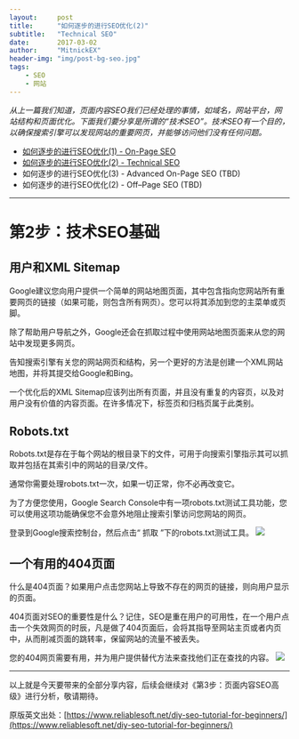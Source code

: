 ```yaml
---
layout:     post
title:      "如何逐步的进行SEO优化(2)"
subtitle:   "Technical SEO"
date:       2017-03-02
author:     "MitnickEX"
header-img: "img/post-bg-seo.jpg"
tags:
    - SEO
    - 网站
---
```


*从上一篇我们知道，页面内容SEO我们已经处理的事情，如域名，网站平台，网站结构和页面优化。下面我们要分享是所谓的“技术SEO”。技术SEO有一个目的，以确保搜索引擎可以发现网站的重要网页，并能够访问他们没有任何问题。*


- [如何逐步的进行SEO优化(1) - On-Page SEO](http://mitnickex.github.io/2017/02/28/seo-acknowledge1/)
- [如何逐步的进行SEO优化(2) - Technical SEO](http://mitnickex.github.io/2017/03/02/seo-acknowledge2/)
- 如何逐步的进行SEO优化(3) - Advanced On-Page SEO (TBD)
- 如何逐步的进行SEO优化(2) - Off–Page SEO (TBD)

----------

# 第2步：技术SEO基础 #

## 用户和XML Sitemap ##
Google建议您向用户提供一个简单的网站地图页面，其中包含指向您网站所有重要网页的链接（如果可能，则包含所有网页）。您可以将其添加到您的主菜单或页脚。

除了帮助用户导航之外，Google还会在抓取过程中使用网站地图页面来从您的网站中发现更多网页。

告知搜索引擎有关您的网站网页和结构，另一个更好的方法是创建一个XML网站地图，并将其提交给Google和Bing。

一个优化后的XML Sitemap应该列出所有页面，并且没有重复的内容页，以及对用户没有价值的内容页面。在许多情况下，标签页和归档页属于此类别。

## Robots.txt ##
Robots.txt是存在于每个网站的根目录下的文件，可用于向搜索引擎指示其可以抓取并包括在其索引中的网站的目录/文件。

通常你需要处理robots.txt一次，如果一切正常，你不必再改变它。

为了方便您使用，Google Search Console中有一项robots.txt测试工具功能，您可以使用这项功能确保您不会意外地阻止搜索引擎访问您网站的网页。

登录到Google搜索控制台，然后点击“ 抓取 ”下的robots.txt测试工具。
![](http://i.imgur.com/7arbj45.png)

## 一个有用的404页面 ##
什么是404页面？如果用户点击您网站上导致不存在的网页的链接，则向用户显示的页面。

404页面对SEO的重要性是什么？记住，SEO是重在用户的可用性，在一个用户点击一个失效网页的时辰，凡是做了404页面后，会将其指导至网站主页或者内页中，从而削减页面的跳转率，保留网站的流量不被丢失。

您的404网页需要有用，并为用户提供替代方法来查找他们正在查找的内容。
![](http://i.imgur.com/HTZ8Tvg.png)

----
以上就是今天要带来的全部分享内容，后续会继续对《第3步：页面内容SEO高级》进行分析，敬请期待。

原版英文出处：[https://www.reliablesoft.net/diy-seo-tutorial-for-beginners/](https://www.reliablesoft.net/diy-seo-tutorial-for-beginners/)
